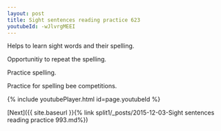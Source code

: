 ```yaml
---
layout: post
title: Sight sentences reading practice 623
youtubeId: -wJlvrgMEEI
---
```

 
 
Helps to learn sight words and their spelling.

Opportunitiy to repeat the spelling. 

Practice spelling. 
 
Practice for spelling bee competitions. 
 
{% include youtubePlayer.html id=page.youtubeId %}
 
 

[Next]({{ site.baseurl }}{% link  split1/_posts/2015-12-03-Sight sentences reading practice 993.md%})
 
